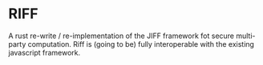 # RIFF
A rust re-write / re-implementation of the JIFF framework fot secure multi-party computation. Riff is (going to be) fully interoperable with the existing javascript framework.
